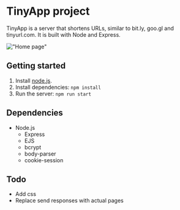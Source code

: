 # TinyApp project
TinyApp is a server that shortens URLs, similar to bit.ly, goo.gl and tinyurl.com. It is built with Node and Express.

!["Home page"](#)

## Getting started
1. Install [node.js](https://nodejs.org/en/download/).
2. Install dependencies: `npm install`
3. Run the server: `npm run start`

## Dependencies
- Node.js
  - Express
  - EJS
  - bcrypt
  - body-parser
  - cookie-session
  
## Todo
- Add css
- Replace send responses with actual pages

  
